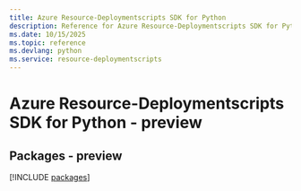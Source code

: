 ```yaml
---
title: Azure Resource-Deploymentscripts SDK for Python
description: Reference for Azure Resource-Deploymentscripts SDK for Python
ms.date: 10/15/2025
ms.topic: reference
ms.devlang: python
ms.service: resource-deploymentscripts
---
```

# Azure Resource-Deploymentscripts SDK for Python - preview
## Packages - preview
[!INCLUDE [packages](resource-deploymentscripts-index.md)]